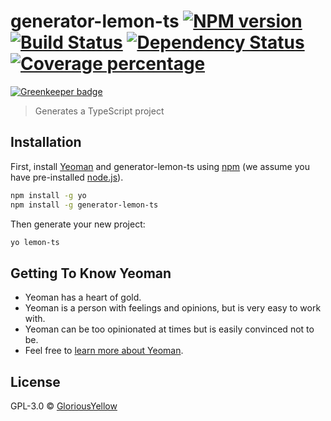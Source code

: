 # generator-lemon-ts [![NPM version][npm-image]][npm-url] [![Build Status][travis-image]][travis-url] [![Dependency Status][daviddm-image]][daviddm-url] [![Coverage percentage][coveralls-image]][coveralls-url]

[![Greenkeeper badge](https://badges.greenkeeper.io/Yellowiki/generator-lemon-ts.svg)](https://greenkeeper.io/)
> Generates a TypeScript project

## Installation

First, install [Yeoman](http://yeoman.io) and generator-lemon-ts using [npm](https://www.npmjs.com/) (we assume you have pre-installed [node.js](https://nodejs.org/)).

```bash
npm install -g yo
npm install -g generator-lemon-ts
```

Then generate your new project:

```bash
yo lemon-ts
```

## Getting To Know Yeoman

 * Yeoman has a heart of gold.
 * Yeoman is a person with feelings and opinions, but is very easy to work with.
 * Yeoman can be too opinionated at times but is easily convinced not to be.
 * Feel free to [learn more about Yeoman](http://yeoman.io/).

## License

GPL-3.0 © [GloriousYellow]()


[npm-image]: https://badge.fury.io/js/generator-lemon-ts.svg
[npm-url]: https://npmjs.org/package/generator-lemon-ts
[travis-image]: https://travis-ci.org/GloriousYellow/generator-lemon-ts.svg?branch=master
[travis-url]: https://travis-ci.org/GloriousYellow/generator-lemon-ts
[daviddm-image]: https://david-dm.org/GloriousYellow/generator-lemon-ts.svg?theme=shields.io
[daviddm-url]: https://david-dm.org/GloriousYellow/generator-lemon-ts
[coveralls-image]: https://coveralls.io/repos/GloriousYellow/generator-lemon-ts/badge.svg
[coveralls-url]: https://coveralls.io/r/GloriousYellow/generator-lemon-ts
